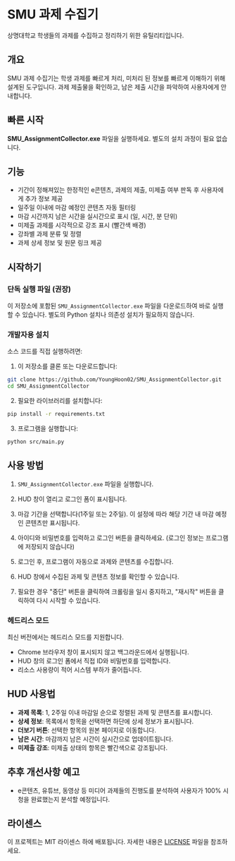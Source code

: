 # SMU 과제 수집기

상명대학교 학생들의 과제를 수집하고 정리하기 위한 유틸리티입니다.

## 개요

SMU 과제 수집기는 학생 과제를 빠르게 처리, 미처리 된 정보를 빠르게 이해하기 위해 설계된 도구입니다. 과제 제출물을 확인하고, 남은 제출 시간을 파악하여 사용자에게 안내합니다.

## 빠른 시작

**SMU_AssignmentCollector.exe** 파일을 실행하세요. 별도의 설치 과정이 필요 없습니다.

## 기능

- 기간이 정해져있는 한정적인 e콘텐츠, 과제의 제출, 미제출 여부 판독 후 사용자에게 추가 정보 제공
- 일주일 이내에 마감 예정인 콘텐츠 자동 필터링
- 마감 시간까지 남은 시간을 실시간으로 표시 (일, 시간, 분 단위)
- 미제출 과제를 시각적으로 강조 표시 (빨간색 배경)
- 강좌별 과제 분류 및 정렬
- 과제 상세 정보 및 원문 링크 제공

## 시작하기

### 단독 실행 파일 (권장)

이 저장소에 포함된 `SMU_AssignmentCollector.exe` 파일을 다운로드하여 바로 실행할 수 있습니다. 별도의 Python 설치나 의존성 설치가 필요하지 않습니다.

### 개발자용 설치

소스 코드를 직접 실행하려면:

1. 이 저장소를 클론 또는 다운로드합니다:
```bash
git clone https://github.com/YoungHoon02/SMU_AssignmentCollector.git
cd SMU_AssignmentCollector
```

2. 필요한 라이브러리를 설치합니다:
```bash
pip install -r requirements.txt
```

3. 프로그램을 실행합니다:
```bash
python src/main.py
```

## 사용 방법

1. `SMU_AssignmentCollector.exe` 파일을 실행합니다.

2. HUD 창이 열리고 로그인 폼이 표시됩니다.

3. 마감 기간을 선택합니다(1주일 또는 2주일). 이 설정에 따라 해당 기간 내 마감 예정인 콘텐츠만 표시됩니다.

4. 아이디와 비밀번호를 입력하고 로그인 버튼을 클릭하세요. (로그인 정보는 프로그램에 저장되지 않습니다)

5. 로그인 후, 프로그램이 자동으로 과제와 콘텐츠를 수집합니다.

6. HUD 창에서 수집된 과제 및 콘텐츠 정보를 확인할 수 있습니다.

7. 필요한 경우 "중단" 버튼을 클릭하여 크롤링을 일시 중지하고, "재시작" 버튼을 클릭하여 다시 시작할 수 있습니다.

### 헤드리스 모드

최신 버전에서는 헤드리스 모드를 지원합니다.

- Chrome 브라우저 창이 표시되지 않고 백그라운드에서 실행됩니다.
- HUD 창의 로그인 폼에서 직접 ID와 비밀번호를 입력합니다.
- 리소스 사용량이 적어 시스템 부하가 줄어듭니다.

## HUD 사용법

- **과제 목록**: 1, 2주일 이내 마감일 순으로 정렬된 과제 및 콘텐츠를 표시합니다.
- **상세 정보**: 목록에서 항목을 선택하면 하단에 상세 정보가 표시됩니다.
- **더보기 버튼**: 선택한 항목의 원본 페이지로 이동합니다.
- **남은 시간**: 마감까지 남은 시간이 실시간으로 업데이트됩니다.
- **미제출 강조**: 미제출 상태의 항목은 빨간색으로 강조됩니다.

## 추후 개선사항 예고
- e콘텐츠, 유튜브, 동영상 등 미디어 과제들의 진행도를 분석하여 사용자가 100% 시청을 완료했는지 분석할 예정입니다.

## 라이센스

이 프로젝트는 MIT 라이센스 하에 배포됩니다. 자세한 내용은 [LICENSE](LICENSE) 파일을 참조하세요.